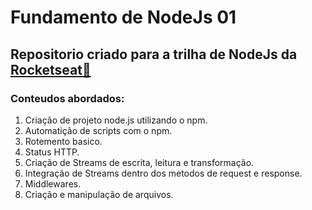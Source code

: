 # Fundamento de NodeJs 01
## Repositorio criado para a trilha de NodeJs da [Rocketseat🚀](https://app.rocketseat.com.br/journey/node-js-2023)
### Conteudos abordados:
1. Criação de projeto node.js utilizando o npm.
2. Automatição de scripts com o npm.
3. Rotemento basico.
4. Status HTTP.
5. Criação de Streams de escrita, leitura e transformação.
6. Integração de Streams dentro dos metodos de request e response.
7. Middlewares.
8. Criação e manipulação de arquivos.